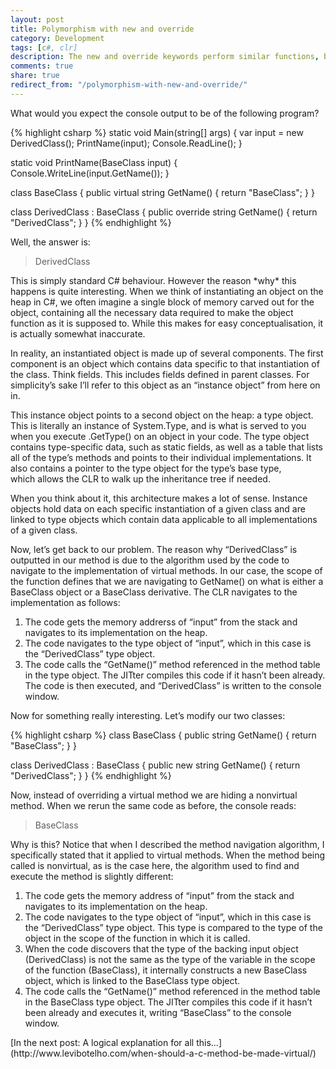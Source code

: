 ```yaml
---
layout: post
title: Polymorphism with new and override
category: Development
tags: [c#, clr]
description: The new and override keywords perform similar functions, but behave differently when using them in a polymorphic context. Learn how they work and when to use each one.
comments: true
share: true
redirect_from: "/polymorphism-with-new-and-override/"
---
```

What would you expect the console output to be of the following program?

{% highlight csharp %}
static void Main(string[] args)
{
    var input = new DerivedClass();
    PrintName(input);
    Console.ReadLine();
}

static void PrintName(BaseClass input)
{
    Console.WriteLine(input.GetName());
}

class BaseClass
{
    public virtual string GetName()
    {
        return "BaseClass";
    }
}

class DerivedClass : BaseClass
{
    public override string GetName()
    {
        return "DerivedClass";
    }
}
{% endhighlight %}

Well, the answer is:

<blockquote>DerivedClass
</blockquote>
This is simply standard C# behaviour. However the reason *why* this happens is quite interesting.
<a id="more"></a><a id="more-1482"></a>
When we think of instantiating an object on the heap in C#, we often imagine a single block of memory carved out for the object, containing all the necessary data required to make the object function as it is supposed to. While this makes for easy conceptualisation, it is actually somewhat inaccurate.

In reality, an instantiated object is made up of several components. The first component is an object which contains data specific to that instantiation of the class. Think fields. This includes fields defined in parent classes. For simplicity’s sake I’ll refer to this object as an “instance object” from here on in.

This instance object points to a second object on the heap: a type object. This is literally an instance of System.Type, and is what is served to you when you execute .GetType() on an object in your code. The type object contains type-specific data, such as static fields, as well as a table that lists all of the type’s methods and points to their individual implementations. It also contains a pointer to the type object for the type’s base type, which allows the CLR to walk up the inheritance tree if needed.

When you think about it, this architecture makes a lot of sense. Instance objects hold data on each specific instantiation of a given class and are linked to type objects which contain data applicable to all implementations of a given class.

Now, let’s get back to our problem. The reason why “DerivedClass” is outputted in our method is due to the algorithm used by the code to navigate to the implementation of virtual methods. In our case, the scope of the function defines that we are navigating to GetName() on what is either a BaseClass object or a BaseClass derivative. The CLR navigates to the implementation as follows:

<ol>
<li>The code gets the memory addrerss of “input” from the stack and navigates to its implementation on the heap.</li>
<li>The code navigates to the type object of “input”, which in this case is the “DerivedClass” type object.</li>
<li>The code calls the “GetName()” method referenced in the method table in the type object. The JITter compiles this code if it hasn’t been already. The code is then executed, and “DerivedClass” is written to the console window.</li>
</ol>
Now for something really interesting. Let’s modify our two classes:

{% highlight csharp %}
class BaseClass
{
    public string GetName()
    {
        return "BaseClass";
    }
}

class DerivedClass : BaseClass
{
    public new string GetName()
    {
        return "DerivedClass";
    }
}
{% endhighlight %}

Now, instead of overriding a virtual method we are hiding a nonvirtual method. When we rerun the same code as before, the console reads:

<blockquote>BaseClass</blockquote>

Why is this? Notice that when I described the method navigation algorithm, I specifically stated that it applied to virtual methods. When the method being called is nonvirtual, as is the case here, the algorithm used to find and execute the method is slightly different:

<ol>
<li>The code gets the memory address of “input” from the stack and navigates to its implementation on the heap.</li>
<li>The code navigates to the type object of “input”, which in this case is the “DerivedClass” type object. This type is compared to the type of the object in the scope of the function in which it is called.</li>
<li>When the code discovers that the type of the backing input object (DerivedClass) is not the same as the type of the variable in the scope of the function (BaseClass), it internally constructs a new BaseClass object, which is linked to the BaseClass type object.</li>
<li>The code calls the “GetName()” method referenced in the method table in the BaseClass type object. The JITter compiles this code if it hasn’t been already and executes it, writing “BaseClass” to the console window.</li>
</ol>
[In the next post: A logical explanation for all this...](http://www.levibotelho.com/when-should-a-c-method-be-made-virtual/)

